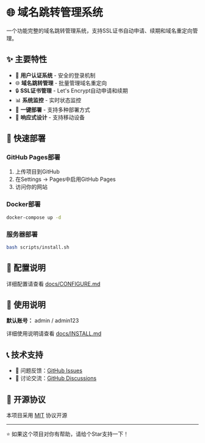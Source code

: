 # 🌐 域名跳转管理系统

一个功能完整的域名跳转管理系统，支持SSL证书自动申请、续期和域名重定向管理。

## ✨ 主要特性

- 🔐 **用户认证系统** - 安全的登录机制
- 🌐 **域名跳转管理** - 批量管理域名重定向
- 🔒 **SSL证书管理** - Let's Encrypt自动申请和续期
- 📊 **系统监控** - 实时状态监控
- 🚀 **一键部署** - 支持多种部署方式
- 📱 **响应式设计** - 支持移动设备

## 🚀 快速部署

### GitHub Pages部署
1. 上传项目到GitHub
2. 在Settings -> Pages中启用GitHub Pages
3. 访问你的网站

### Docker部署
```bash
docker-compose up -d
```

### 服务器部署
```bash
bash scripts/install.sh
```

## 🔧 配置说明

详细配置请查看 [docs/CONFIGURE.md](docs/CONFIGURE.md)

## 📖 使用说明

**默认账号：** admin / admin123

详细使用说明请查看 [docs/INSTALL.md](docs/INSTALL.md)

## 📞 技术支持

- 🐛 问题反馈：[GitHub Issues](https://github.com/yourusername/domain-redirect-manager/issues)
- 💬 讨论交流：[GitHub Discussions](https://github.com/yourusername/domain-redirect-manager/discussions)

## 📜 开源协议

本项目采用 [MIT](LICENSE) 协议开源

---

⭐ 如果这个项目对你有帮助，请给个Star支持一下！

